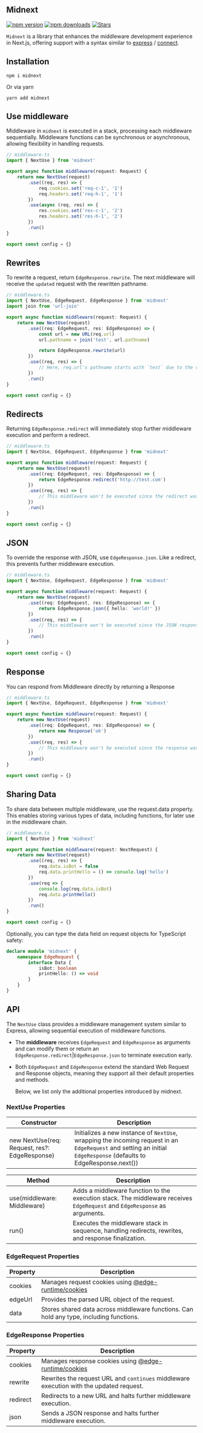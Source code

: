 ## Midnext

[![npm version](https://img.shields.io/npm/v/midnext.svg?style=for-the-badge)](https://www.npmjs.com/package/midnext)
[![npm downloads](https://img.shields.io/npm/dm/midnext.svg?style=for-the-badge)](https://www.npmjs.com/package/midnext)
[![Stars](https://img.shields.io/github/stars/denchiklut/midnext?style=for-the-badge)](https://github.com/denchiklut/midnext)

`Midnext` is a library that enhances the middleware development experience in Next.js, offering support with a syntax similar to [express](http://npm.im/express) / [connect](https://www.npmjs.com/package/connect).

## Installation

```
npm i midnext
```

Or via yarn

```
yarn add midnext
```

## Use middleware

Middleware in `midnext` is executed in a stack, processing each middleware sequentially. Middleware functions can be synchronous or asynchronous, allowing flexibility in handling requests.

```typescript
// middleware.ts
import { NextUse } from 'midnext'

export async function middleware(request: Request) {
	return new NextUse(request)
		.use((req, res) => {
			req.cookies.set('req-c-1', '1')
			req.headers.set('req-h-1', '1')
		})
		.use(async (req, res) => {
			res.cookies.set('res-c-1', '2')
			res.headers.set('res-h-1', '2')
		})
		.run()
}

export const config = {}
```

## Rewrites

To rewrite a request, return `EdgeResponse.rewrite`. The next middleware will receive the `updated` request with the rewritten pathname.

```typescript
// middleware.ts
import { NextUse, EdgeRequest, EdgeResponse } from 'midnext'
import join from 'url-join'

export async function middleware(request: Request) {
	return new NextUse(request)
		.use((req: EdgeRequest, res: EdgeResponse) => {
			const url = new URL(req.url)
			url.pathname = join('test', url.pathname)

			return EdgeResponse.rewrite(url)
		})
		.use((req, res) => {
			// Here, req.url's pathname starts with `test` due to the rewrite above
		})
		.run()
}

export const config = {}
```

## Redirects

Returning `EdgeResponse.redirect` will immediately stop further middleware execution and perform a redirect.

```typescript
// middleware.ts
import { NextUse, EdgeRequest, EdgeResponse } from 'midnext'

export async function middleware(request: Request) {
	return new NextUse(request)
		.use((req: EdgeRequest, res: EdgeResponse) => {
			return EdgeResponse.redirect('http://test.com')
		})
		.use((req, res) => {
			// This middleware won't be executed since the redirect was returned above
		})
		.run()
}

export const config = {}
```

## JSON

To override the response with JSON, use `EdgeResponse.json`. Like a redirect, this prevents further middleware execution.

```typescript
// middleware.ts
import { NextUse, EdgeRequest, EdgeResponse } from 'midnext'

export async function middleware(request: Request) {
	return new NextUse(request)
		.use((req: EdgeRequest, res: EdgeResponse) => {
			return EdgeResponse.json({ hello: 'world!' })
		})
		.use((req, res) => {
			// This middleware won't be executed since the JSON response was returned above
		})
		.run()
}

export const config = {}
```

## Response

You can respond from Middleware directly by returning a Response

```typescript
// middleware.ts
import { NextUse, EdgeRequest, EdgeResponse } from 'midnext'

export async function middleware(request: Request) {
	return new NextUse(request)
		.use((req: EdgeRequest, res: EdgeResponse) => {
			return new Response('ok')
		})
		.use((req, res) => {
			// This middleware won't be executed since the response was returned above
		})
		.run()
}

export const config = {}
```

## Sharing Data

To share data between multiple middleware, use the request.data property. This enables storing various types of data, including functions, for later use in the middleware chain.

```typescript
// middleware.ts
import { NextUse } from 'midnext'

export async function middleware(request: NextRequest) {
	return new NextUse(request)
		.use((req, res) => {
			req.data.isBot = false
			req.data.printHello = () => console.log('hello')
		})
		.use(req => {
			console.log(req.data.isBot)
			req.data.printHello()
		})
		.run()
}

export const config = {}
```

Optionally, you can type the data field on request objects for TypeScript safety:

```typescript
declare module 'midnext' {
	namespace EdgeRequest {
		interface Data {
			isBot: boolean
			printHello: () => void
		}
	}
}
```

## API

The `NextUse` class provides a middleware management system similar to Express, allowing sequential execution of middleware functions.

- The **middleware** receives `EdgeRequest` and `EdgeResponse` as arguments and can modify them or return an `EdgeResponse.redirect`\|`EdgeResponse.json` to terminate execution early.
- Both `EdgeRequest` and `EdgeResponse` extend the standard Web Request and Response objects, meaning they support all their default properties and methods.

    Below, we list only the additional properties introduced by midnext.

### NextUse Properties

| Constructor                                   | Description                                                                                                                                                        |
| --------------------------------------------- | ------------------------------------------------------------------------------------------------------------------------------------------------------------------ |
| new NextUse(req: Request, res?: EdgeResponse) | Initializes a new instance of `NextUse`, wrapping the incoming request in an `EdgeRequest` and setting an initial `EdgeResponse` (defaults to EdgeResponse.next()) |

| Method                      | Description                                                                                                               |
| --------------------------- | ------------------------------------------------------------------------------------------------------------------------- |
| use(middleware: Middleware) | Adds a middleware function to the execution stack. The middleware receives `EdgeRequest` and `EdgeResponse` as arguments. |
| run()                       | Executes the middleware stack in sequence, handling redirects, rewrites, and response finalization.                       |

### EdgeRequest Properties

| Property | Description                                                                                                |
| -------- | ---------------------------------------------------------------------------------------------------------- |
| cookies  | Manages request cookies using [@edge-runtime/cookies](https://www.npmjs.com/package/@edge-runtime/cookies) |
| edgeUrl  | Provides the parsed URL object of the request.                                                             |
| data     | Stores shared data across middleware functions. Can hold any type, including functions.                    |

### EdgeResponse Properties

| Property | Description                                                                                                 |
| -------- | ----------------------------------------------------------------------------------------------------------- |
| cookies  | Manages response cookies using [@edge-runtime/cookies](https://www.npmjs.com/package/@edge-runtime/cookies) |
| rewrite  | Rewrites the request URL and `continues` middleware execution with the updated request.                     |
| redirect | Redirects to a new URL and halts further middleware execution.                                              |
| json     | Sends a JSON response and halts further middleware execution.                                               |
